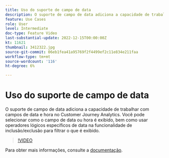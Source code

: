 ```yaml
---
title: Uso do suporte de campo de data
description: O suporte de campo de data adiciona a capacidade de trabalhar com campos de data e hora no Customer Journey Analytics. Você pode selecionar como o campo de data ou hora é exibido, bem como usar operadores lógicos específicos de data na funcionalidade de inclusão/exclusão para filtrar o que é exibido.
feature: Use Cases
role: User
level: Intermediate
doc-type: Feature Video
last-substantial-update: 2022-12-15T00:00:00Z
kt: 11621
thumbnail: 3412322.jpg
source-git-commit: 06eb1fea41a95769f2f4499ef2c11e834e211faa
workflow-type: tm+mt
source-wordcount: '116'
ht-degree: 6%

---
```



# Uso do suporte de campo de data

O suporte de campo de data adiciona a capacidade de trabalhar com campos de data e hora no Customer Journey Analytics. Você pode selecionar como o campo de data ou hora é exibido, bem como usar operadores lógicos específicos de data na funcionalidade de inclusão/exclusão para filtrar o que é exibido.

>[!VIDEO](https://video.tv.adobe.com/v/3412322/?quality=12&learn=on)

Para obter mais informações, consulte a [documentação](https://experienceleague.adobe.com/docs/analytics-platform/using/cja-usecases/data-views/data-views-usecases.html?lang=en#date).
